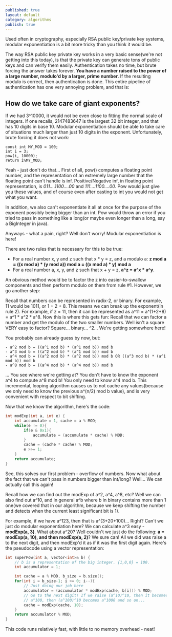 ```yaml
---
published: true
layout: default
category: algorithms
publish: true
---
```

Used often in cryptography, especially RSA public key/private key systems, modular exponentiation is a bit more tricky than you think it would be.

The way RSA public key private key works in a very basic sense(we're not getting into this today), is that the private key can generate tons of public keys and can verify them easily. Authentication takes no time, but brute forcing the answer takes forever. **You have a number raised to the power of a large number, modulo'd by a larger, prime number.** If the resulting modulo is correct, then authentication is done. This entire pipeline of authentication has one very annoying problem, and that is:

## How do we take care of giant exponents? ##

If we had 3^10000, it would not be even close to fitting the normal scale of integers. If one recalls, 2147483647 is the largest 32 bit integer, and that has 10 digits in base 10. Modular exponentiation should be able to take care of situations much larger than just 10 digits in the exponent. Unfortunately, brute forcing it does not work:


```
const int MY_MOD = 100;
int i = 3;
pow(i, 10000);
return i%MY_MOD;
```

Yeah - just don't do that... First of all, pow() computes a floating point number, and the representation of an extremely large number that the floating point can't handle is inf. Positive/Negative inf, in floating point representation, is _011....1100....00_ and _111....1100....00_. Pow would just give you these values, and of course even after casting to int you would not get what you want. 


In addition, we also can't exponentiate it all at once for the purpose of the exponent possibly being bigger than an int. Pow would throw an error if you tried to pass in something like a long(or maybe even longer than a long, say a BigInteger in java). 


Anyways - what a pain, right? Well don't worry! Modular exponentiation is here!


There are two rules that is necessary for this to be true:

- For a real number x, y and z such that x * y = z, and a modulo a: **z mod a = ((x mod a) * (y mod a)) mod a = ((x mod a) * y) mod a**
- For a real number a, x, y, and z such that x + y = z, **a^z = a^x * a^y**.


An obvious method would be to factor the z into easier-to-swallow components and then perform modulo on them from rule #1. However, we go another step:


Recall that numbers can be represented in radix-2, or binary. For example, 11 would be 1011, or 1 + 2 + 8. This means we can break up the exponent(in rule 2). For example, if z = 11, then it can be represented as a^11 = a^(1+2+8) = a^1 * a^2 * a^8. Now this is where this gets fun: Recall that we can factor a number and get the modulo of the two smaller numbers. Well isn't a square VERY easy to factor? Square... binary... ^2... We're getting somewhere here!


You probably can already guess by now, but: 

	- a^2 mod b = ((a^1 mod b) * (a^1 mod b)) mod b
    - a^3 mod b = ((a^2 mod b) * (a^1 mod b)) mod b
    - a^4 mod b = ((a^2 mod b) * (a^2 mod b)) mod b OR ((a^3 mod b) * (a^1 mod b)) mod b
    - a^8 mod b = ((a^4 mod b) * (a^4 mod b)) mod b
    
... You see where we're getting at? You don't have to know the exponent a^4 to compute a^8 mod b! You only need to know a^4 mod b. This incremental, looping algorithm causes us to not cache any values(because we only need to know the previous a^(n/2) mod b value), and is very convenient with respect to bit shifting.


Now that we know the algorithm, here's the code:

```c++
int modExp(int a, int e) {
    int accumulate = 1, cache = a % MOD;
    while(e != 0){
        if(e & 0x1){
            accumulate = (accumulate * cache) % MOD;
        }
        cache = (cache * cache) % MOD;
        e >>= 1;
    }
    return accumulate;
}
```

See, this solves our first problem - overflow of numbers. Now what about the fact that we can't pass in numbers bigger than int/long? Well... We can actually call this again!


Recall how we can find out the modExp of a^2, a^4, a^8, etc? Well we can also find out a^10, and in general a^b where b in binary contains more than 1 one(we covered that in our algorithm, because we keep shifting the number and detects when the current least significant bit is 1). 


For example, if we have a^123, then that is a^(3+20+100)... Right? Can't we just do modular exponentiation here? We can calculate a^3 easy - **modExp(a, 3)**. What about a^20? Well couldn't we just do the following: **a = modExp(a, 10), and then modExp(a, 2)**? We sure can! All we did was raise a to the next digit, and then modExp'd it as if it was the first digit again. Here's the pseudocode using a vector representation:

```c++
int superPow(int a, vector<int>& b) {
    // b is a representation of the big integer. {1,0,0} = 100.
    int accumulator = 1;

    int cache = a % MOD, b_size = b.size();
    for(int i = b_size-1; i >= 0; i--){
        // Just doing our job here
        accumulator = (accumulator * modExp(cache, b[i])) % MOD;
        // Go to the next digit! If we raise (a^10)^10, then it becomes
        // a^100, then (a^100)^10 becomes a^1000 and so on...
        cache = modExp(cache, 10);
    }
    return accumulator % MOD;
}
```

This code runs relatively fast, with little to no memory overhead - neat!

<script src="https://utteranc.es/client.js" repo="OneRaynyDay/oneraynyday.github.io" issue-term="pathname" theme="github-light" crossorigin="anonymous" async> </script>
